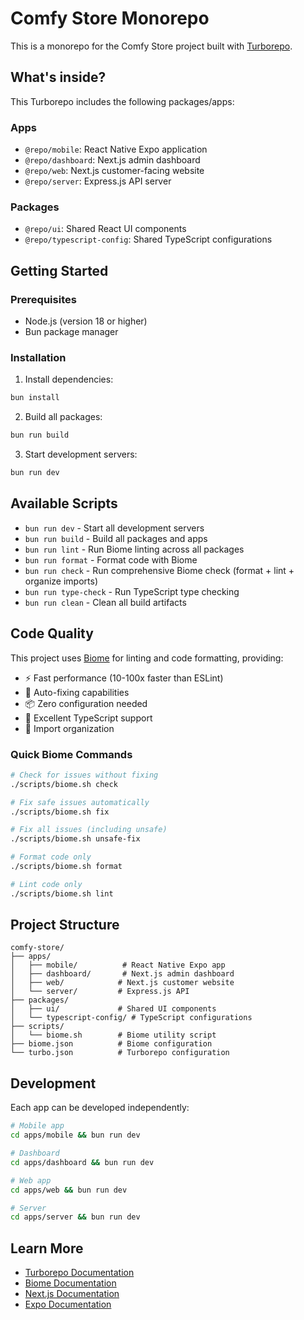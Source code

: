 # Comfy Store Monorepo

This is a monorepo for the Comfy Store project built with [Turborepo](https://turbo.build/repo).

## What's inside?

This Turborepo includes the following packages/apps:

### Apps

- `@repo/mobile`: React Native Expo application
- `@repo/dashboard`: Next.js admin dashboard
- `@repo/web`: Next.js customer-facing website
- `@repo/server`: Express.js API server

### Packages

- `@repo/ui`: Shared React UI components
- `@repo/typescript-config`: Shared TypeScript configurations

## Getting Started

### Prerequisites

- Node.js (version 18 or higher)
- Bun package manager

### Installation

1. Install dependencies:

```bash
bun install
```

2. Build all packages:

```bash
bun run build
```

3. Start development servers:

```bash
bun run dev
```

## Available Scripts

- `bun run dev` - Start all development servers
- `bun run build` - Build all packages and apps
- `bun run lint` - Run Biome linting across all packages
- `bun run format` - Format code with Biome
- `bun run check` - Run comprehensive Biome check (format + lint + organize imports)
- `bun run type-check` - Run TypeScript type checking
- `bun run clean` - Clean all build artifacts

## Code Quality

This project uses [Biome](https://biomejs.dev/) for linting and code formatting, providing:

- ⚡ Fast performance (10-100x faster than ESLint)
- 🔧 Auto-fixing capabilities
- 📦 Zero configuration needed
- 🎯 Excellent TypeScript support
- 📝 Import organization

### Quick Biome Commands

```bash
# Check for issues without fixing
./scripts/biome.sh check

# Fix safe issues automatically
./scripts/biome.sh fix

# Fix all issues (including unsafe)
./scripts/biome.sh unsafe-fix

# Format code only
./scripts/biome.sh format

# Lint code only
./scripts/biome.sh lint
```

## Project Structure

```
comfy-store/
├── apps/
│   ├── mobile/          # React Native Expo app
│   ├── dashboard/       # Next.js admin dashboard
│   ├── web/            # Next.js customer website
│   └── server/         # Express.js API
├── packages/
│   ├── ui/             # Shared UI components
│   └── typescript-config/ # TypeScript configurations
├── scripts/
│   └── biome.sh        # Biome utility script
├── biome.json          # Biome configuration
└── turbo.json          # Turborepo configuration
```

## Development

Each app can be developed independently:

```bash
# Mobile app
cd apps/mobile && bun run dev

# Dashboard
cd apps/dashboard && bun run dev

# Web app
cd apps/web && bun run dev

# Server
cd apps/server && bun run dev
```

## Learn More

- [Turborepo Documentation](https://turbo.build/repo/docs)
- [Biome Documentation](https://biomejs.dev/)
- [Next.js Documentation](https://nextjs.org/docs)
- [Expo Documentation](https://docs.expo.dev/)
